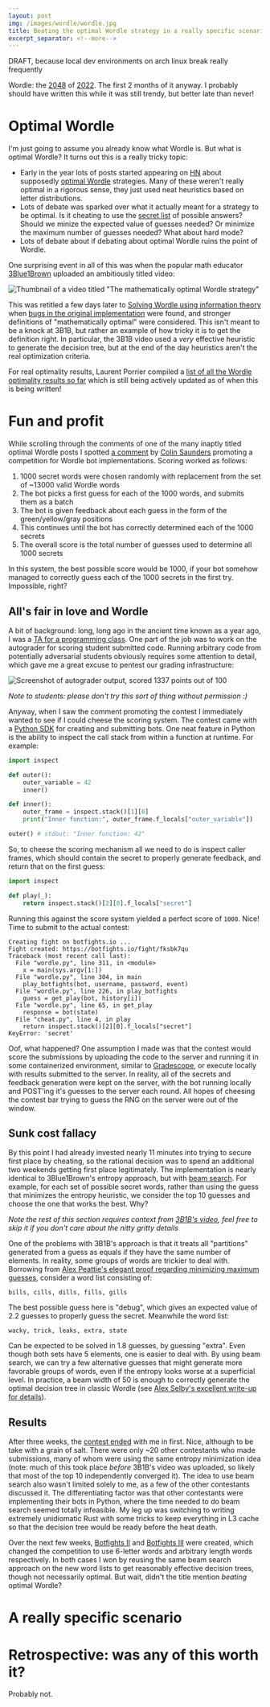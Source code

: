 ```yaml
---
layout: post
img: /images/wordle/wordle.jpg
title: Beating the optimal Wordle strategy in a really specific scenario for fun and profit
excerpt_separator: <!--more-->
---
```


DRAFT, because local dev environments on arch linux break really frequently

Wordle: the [2048](https://play2048.co/) of [2022](https://oeis.org/search?q=2022&language=english&go=Search). The first 2 months of it anyway. I probably should have written this while it was still trendy, but better late than never!
<!--more-->

# Optimal Wordle

I'm just going to assume you already know what Wordle is. But what is optimal Wordle? It turns out this is a really tricky topic:
* Early in the year lots of posts started appearing on [HN](https://news.ycombinator.com) about supposedly [optimal Wordle](https://towardsdatascience.com/optimal-wordle-d8c2f2805704) strategies. Many of these weren't really optimal in a rigorous sense, they just used neat heuristics based on letter distributions.
* Lots of debate was sparked over what it actually meant for a strategy to be optimal. Is it cheating to use the [secret list](https://www.wordunscrambler.net/word-list/wordle-word-list) of possible answers? Should we minize the expected value of guesses needed? Or minimize the maximum number of guesses needed? What about hard mode?
* Lots of debate about if debating about optimal Wordle ruins the point of Wordle.

One surprising event in all of this was when the popular math educator [3Blue1Brown](https://en.wikipedia.org/wiki/3Blue1Brown) uploaded an ambitiously titled video:

![Thumbnail of a video titled "The mathematically optimal Wordle strategy"](/images/wordle/woops.jpg)

 This was retitled a few days later to [Solving Wordle using information theory](https://www.youtube.com/watch?v=v68zYyaEmEA) when [bugs in the original implementation](https://www.youtube.com/watch?v=fRed0Xmc2Wg) were found, and stronger definitions of "mathematically optimal" were considered. This isn't meant to be a knock at 3B1B, but rather an example of how tricky it is to get the definition right. In particular, the 3B1B video used a *very* effective heuristic to generate the decision tree, but at the end of the day heuristics aren't the real optimization criteria.

For real optimality results, Laurent Porrier compiled a [list of all the Wordle optimality results so far](https://www.poirrier.ca/notes/wordle-optimal/) which is still being actively updated as of when this is being written!

# Fun and profit

While scrolling through the comments of one of the many inaptly titled optimal Wordle posts I spotted [a comment](https://news.ycombinator.com/item?id=29928263#29928609) by [Colin Saunders](https://github.com/colinmsaunders/) promoting a competition for Wordle bot implementations. Scoring worked as follows:
1. 1000 secret words were chosen randomly with replacement from the set of ~13000 valid Wordle words
2. The bot picks a first guess for each of the 1000 words, and submits them as a batch
3. The bot is given feedback about each guess in the form of the green/yellow/gray positions
4. This continues until the bot has correctly determined each of the 1000 secrets
5. The overall score is the total number of guesses used to determine all 1000 secrets

In this system, the best possible score would be 1000, if your bot somehow managed to correctly guess each of the 1000 secrets in the first try. Impossible, right?

## All's fair in love and Wordle

A bit of background: long, long ago in the ancient time known as a year ago, I was a [TA for a programming class](/2021/07/02/Teaching/). One part of the job was to work on the autograder for scoring student submitted code. Running arbitrary code from potentially adversarial students obviously requires some attention to detail, which gave me a great excuse to pentest our grading infrastructure:

![Screenshot of autograder output, scored 1337 points out of 100](/images/wordle/zoinks.jpg)

*Note to students: please don't try this sort of thing without permission :)*

Anyway, when I saw the comment promoting the contest I immediately wanted to see if I could cheese the scoring system. The contest came with a [Python SDK](https://github.com/botfights/botfights-sdk/) for creating and submitting bots. One neat feature in Python is the ability to inspect the call stack from within a function at runtime. For example:

```python
import inspect

def outer():
    outer_variable = 42
    inner()

def inner():
    outer_frame = inspect.stack()[1][0]
    print("Inner function:", outer_frame.f_locals["outer_variable"])

outer() # stdout: "Inner function: 42"
```

So, to cheese the scoring mechanism all we need to do is inspect caller frames, which should contain the secret to properly generate feedback, and return that on the first guess:

```python
import inspect

def play(_):
    return inspect.stack()[2][0].f_locals["secret"]
```

Running this against the score system yielded a perfect score of `1000`. Nice! Time to submit to the actual contest:

```
Creating fight on botfights.io ...
Fight created: https://botfights.io/fight/fksbk7qu
Traceback (most recent call last):
  File "wordle.py", line 311, in <module>
    x = main(sys.argv[1:])
  File "wordle.py", line 304, in main
    play_botfights(bot, username, password, event)
  File "wordle.py", line 226, in play_botfights
    guess = get_play(bot, history[i])
  File "wordle.py", line 65, in get_play
    response = bot(state)
  File "cheat.py", line 4, in play
    return inspect.stack()[2][0].f_locals["secret"]
KeyError: 'secret'
```

Oof, what happened? One assumption I made was that the contest would score the submissions by uploading the code to the server and running it in some containerized environment, similar to [Gradescope](https://www.gradescope.com/), or execute locally with results submitted to the server. In reality, all of the secrets and feedback generation were kept on the server, with the bot running locally and POST'ing it's guesses to the server each round. All hopes of cheesing the contest bar trying to guess the RNG on the server were out of the window.

## Sunk cost fallacy

By this point I had already invested nearly 11 minutes into trying to secure first place by cheating, so the rational decision was to spend an additional two weekends getting first place legitimately. The implementation is nearly identical to 3Blue1Brown's entropy approach, but with [beam search](https://en.wikipedia.org/wiki/Beam_search). For example, for each set of possible secret words, rather than using the guess that minimizes the entropy heuristic, we consider the top 10 guesses and choose the one that works the best. Why?

*Note the rest of this section requires context from [3B1B's video](https://www.youtube.com/watch?v=v68zYyaEmEA), feel free to skip it if you don't care about the nitty gritty details*

One of the problems with 3B1B's approach is that it treats all "partitions" generated from a guess as equals if they have the same number of elements. In reality, some groups of words are trickier to deal with. Borrowing from [Alex Peattie's elegant proof regarding minimizing maximum guesses](https://alexpeattie.com/blog/establishing-minimum-guesses-wordle/), consider a word list consisting of:

```
bills, cills, dills, fills, gills
```

The best possible guess here is "debug", which gives an expected value of 2.2 guesses to properly guess the secret. Meanwhile the word list:

```
wacky, trick, leaks, extra, state
```

Can be expected to be solved in 1.8 guesses, by guessing "extra". Even though both sets have 5 elements, one is easier to deal with. By using beam search, we can try a few alternative guesses that might generate more favorable groups of words, even if the entropy looks worse at a superficial level. In practice, a beam width of 50 is enough to correctly generate the optimal decision tree in classic Wordle (see [Alex Selby's excellent write-up for details](http://sonorouschocolate.com/notes/index.php?title=The_best_strategies_for_Wordle)).

## Results

After three weeks, the [contest ended](https://botfights.ai/tournament/botfights_i) with me in first. Nice, although to be take with a grain of salt. There were only ~20 other contestants who made submissions, many of whom were using the same entropy minimization idea (note: much of this took place *before* 3B1B's video was uploaded, so likely that most of the top 10 independently converged it). The idea to use beam search also wasn't limited solely to me, as a few of the other contestants discussed it. The differentiating factor was that other contestants were implementing their bots in Python, where the time needed to do beam search seemed totally infeasible. My leg up was switching to writing extremely unidiomatic Rust with some tricks to keep everything in L3 cache so that the decision tree would be ready before the heat death.

Over the next few weeks, [Botfights II](https://botfights.ai/tournament/botfights_ii) and [Botfights III](https://botfights.ai/tournament/botfights_iii) were created, which changed the competition to use 6-letter words and arbitrary length words respectively. In both cases I won by reusing the same beam search approach on the new word lists to get reasonably effective decision trees, though not necessarily optimal. But wait, didn't the title mention *beating* optimal Wordle?

# A really specific scenario

# Retrospective: was any of this worth it?

Probably not.